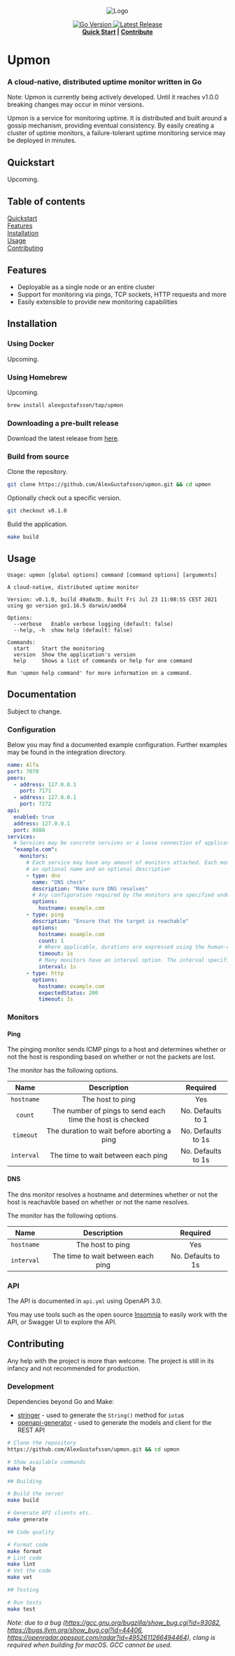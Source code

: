 <p align="center">
  <img src="assets/logo-240x240.png" alt="Logo">
</p>
<p align="center">
  <a href="https://github.com/AlexGustafsson/upmon/blob/master/go.mod">
    <img src="https://shields.io/github/go-mod/go-version/AlexGustafsson/upmon" alt="Go Version" />
  </a>
  <a href="https://github.com/AlexGustafsson/upmon/releases">
    <img src="https://flat.badgen.net/github/release/AlexGustafsson/upmon" alt="Latest Release" />
  </a>
  <br>
  <strong><a href="#quickstart">Quick Start</a> | <a href="#contribute">Contribute</a> </strong>
</p>

# Upmon
### A cloud-native, distributed uptime monitor written in Go

Note: Upmon is currently being actively developed. Until it reaches v1.0.0 breaking changes may occur in minor versions.

Upmon is a service for monitoring uptime. It is distributed and built around a gossip mechanism, providing eventual consistency. By easily creating a cluster of uptime monitors, a failure-tolerant uptime monitoring service may be deployed in minutes.

## Quickstart
<a name="quickstart"></a>

Upcoming.

## Table of contents

[Quickstart](#quickstart)<br/>
[Features](#features)<br />
[Installation](#installation)<br />
[Usage](#usage)<br />
[Contributing](#contributing)

<a id="features"></a>
## Features

* Deployable as a single node or an entire cluster
* Support for monitoring via pings, TCP sockets, HTTP requests and more
* Easily extensible to provide new monitoring capabilities

<a id="installation"></a>
## Installation

### Using Docker

Upcoming.

### Using Homebrew

Upcoming.

```sh
brew install alexgustafsson/tap/upmon
```

### Downloading a pre-built release

Download the latest release from [here](https://github.com/AlexGustafsson/upmon/releases).

### Build from source

Clone the repository.

```sh
git clone https://github.com/AlexGustafsson/upmon.git && cd upmon
```

Optionally check out a specific version.

```sh
git checkout v0.1.0
```

Build the application.

```sh
make build
```

## Usage
<a name="usage"></a>

```
Usage: upmon [global options] command [command options] [arguments]

A cloud-native, distributed uptime monitor

Version: v0.1.0, build 49a0a3b. Built Fri Jul 23 11:08:55 CEST 2021 using go version go1.16.5 darwin/amd64

Options:
  --verbose   Enable verbose logging (default: false)
  --help, -h  show help (default: false)

Commands:
  start    Start the monitoring
  version  Show the application's version
  help     Shows a list of commands or help for one command

Run 'upmon help command' for more information on a command.
```

## Documentation

Subject to change.

### Configuration

Below you may find a documented example configuration. Further examples may be found in the integration directory.

```yaml
name: Alfa
port: 7070
peers:
  - address: 127.0.0.1
    port: 7171
  - address: 127.0.0.1
    port: 7272
api:
  enabled: true
  address: 127.0.0.1
  port: 8080
services:
  # Services may be concrete services or a loose connection of applications etc.
  "example.com":
    monitors:
      # Each service may have any amount of monitors attached. Each monitor has a type,
      # an optional name and an optional description
      - type: dns
        name: "DNS check"
        description: "Make sure DNS resolves"
        # Any configuration required by the monitors are specified under options
        options:
          hostname: example.com
      - type: ping
        description: "Ensure that the target is reachable"
        options:
          hostname: example.com
          count: 1
          # Where applicable, durations are expressed using the human-readable form of 1h2m1s etc.
          timeout: 1s
          # Many monitors have an interval option. The interval specifies how often the monitor should check the service
          interval: 1s
      - type: http
        options:
          hostname: example.com
          expectedStatus: 200
          timeout: 1s
```

### Monitors

#### Ping

The pinging monitor sends ICMP pings to a host and determines whether or not the host is responding based on whether or not the packets are lost.

The monitor has the following options.

| Name | Description | Required |
| :--: | :---------: | :------: |
| `hostname` | The host to ping | Yes |
| `count` | The number of pings to send each time the host is checked | No. Defaults to 1 |
| `timeout` | The duration to wait before aborting a ping | No. Defaults to 1s |
| `interval` | The time to wait between each ping | No. Defaults to 1s |

#### DNS

The dns monitor resolves a hostname and determines whether or not the host is reachavble based on whether or not the name resolves.

The monitor has the following options.

| Name | Description | Required |
| :--: | :---------: | :------: |
| `hostname` | The host to ping | Yes |
| `interval` | The time to wait between each ping | No. Defaults to 1s |

### API

The API is documented in `api.yml` using OpenAPI 3.0.

You may use tools such as the open source [Insomnia](https://github.com/Kong/insomnia) to easily work with the API, or Swagger UI to explore the API.

## Contributing
<a name="contributing"></a>

Any help with the project is more than welcome. The project is still in its infancy and not recommended for production.

### Development

Dependencies beyond Go and Make:
* [stringer](https://pkg.go.dev/golang.org/x/tools/cmd/stringer) - used to generate the `String()` method for `iota`s
* [openapi-generator](https://github.com/OpenAPITools/openapi-generator) - used to generate the models and client for the REST API

```sh
# Clone the repository
https://github.com/AlexGustafsson/upmon.git && cd upmon

# Show available commands
make help

## Building

# Build the server
make build

# Generate API clients etc.
make generate

## Code quality

# Format code
make format
# Lint code
make lint
# Vet the code
make vet

## Testing

# Run tests
make test
```

_Note: due to a bug (https://gcc.gnu.org/bugzilla/show_bug.cgi?id=93082, https://bugs.llvm.org/show_bug.cgi?id=44406, https://openradar.appspot.com/radar?id=4952611266494464), clang is required when building for macOS. GCC cannot be used._
